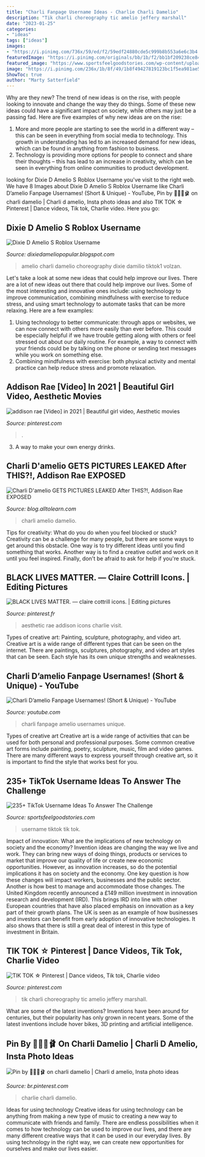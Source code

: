 ```yaml
---
title: "Charli Fanpage Username Ideas - Charlie Charli Damelio"
description: "Tik charli choreography tic amelio jeffery marshall"
date: "2023-01-25"
categories:
- "ideas"
tags: ["ideas"]
images:
- "https://i.pinimg.com/736x/59/ed/f2/59edf24880cde5c999b8b553a6e6c3b4.jpg"
featuredImage: "https://i.pinimg.com/originals/bb/1b/f2/bb1bf209238ce8457c1556a4dc3d3422.jpg"
featured_image: "https://www.sportsfeelgoodstories.com/wp-content/uploads/2020/05/Good-Tik-Tok-Username-Ideas-image.jpg"
image: "https://i.pinimg.com/236x/1b/8f/49/1b8f49427819123bc1f5ea981ae5b1db.jpg?nii=t"
ShowToc: true
author: "Marty Satterfield"
---
```



Why are they new?
The trend of new ideas is on the rise, with people looking to innovate and change the way they do things. Some of these new ideas could have a significant impact on society, while others may just be a passing fad. Here are five examples of why new ideas are on the rise: 
1) More and more people are starting to see the world in a different way – this can be seen in everything from social media to technology. This growth in understanding has led to an increased demand for new ideas, which can be found in anything from fashion to business. 
2) Technology is providing more options for people to connect and share their thoughts – this has lead to an increase in creativity, which can be seen in everything from online communities to product development.

	

		
looking for Dixie D Amelio S Roblox Username you've visit to the right web. We have 8 Images about Dixie D Amelio S Roblox Username like Charli D’amelio Fanpage Usernames! (Short &amp; Unique) - YouTube, Pin by 🧺🧴🌊🩰 on charli damelio | Charli d amelio, Insta photo ideas and also TIK TOK ☆ Pinterest | Dance videos, Tik tok, Charlie video. Here you go:
		
    
## Dixie D Amelio S Roblox Username

<img loading=lazy src="https://i.pinimg.com/originals/bb/1b/f2/bb1bf209238ce8457c1556a4dc3d3422.jpg" onerror="this.onerror=null;this.src='https://tse2.mm.bing.net/th?id=OIP.1tANHv-VM-_jFJ5TdnTrZAHaNK&amp;pid=15.1';" alt="Dixie D Amelio S Roblox Username">

_Source: dixiedameliopopular.blogspot.com_

>amelio charli damelio choreography dixie damilio tiktok1 volzan. 

	

Let's take a look at some new ideas that could help improve our lives.
There are a lot of new ideas out there that could help improve our lives. Some of the most interesting and innovative ones include: using technology to improve communication, combining mindfulness with exercise to reduce stress, and using smart technology to automate tasks that can be more relaxing. Here are a few examples: 
1. Using technology to better communicate: through apps or websites, we can now connect with others more easily than ever before. This could be especially helpful if we have trouble getting along with others or feel stressed out about our daily routine. For example, a way to connect with your friends could be by talking on the phone or sending text messages while you work on something else. 
2. Combining mindfulness with exercise: both physical activity and mental practice can help reduce stress and promote relaxation.

    
## Addison Rae [Video] In 2021 | Beautiful Girl Video, Aesthetic Movies

<img loading=lazy src="https://i.pinimg.com/236x/1b/8f/49/1b8f49427819123bc1f5ea981ae5b1db.jpg?nii=t" onerror="this.onerror=null;this.src='https://tse4.mm.bing.net/th?id=OIP.QZQTFYc9noAMf3A2LzKc-AAAAA&amp;pid=15.1';" alt="addison rae [Video] in 2021 | Beautiful girl video, Aesthetic movies">

_Source: pinterest.com_

>. 

	

3. A way to make your own energy drinks.

    
## Charli D&#039;amelio GETS PICTURES LEAKED After THIS?!, Addison Rae EXPOSED

<img loading=lazy src="https://i.ytimg.com/vi/3DeSGg3DWQg/maxresdefault.jpg" onerror="this.onerror=null;this.src='https://tse4.mm.bing.net/th?id=OIP.s5jYmiq864zAIEJ-9aouVwHaEK&amp;pid=15.1';" alt="Charli D&#039;amelio GETS PICTURES LEAKED After THIS?!, Addison Rae EXPOSED">

_Source: blog.alltolearn.com_

>charli amelio damelio. 

	

Tips for creativity: What do you do when you feel blocked or stuck?
Creativity can be a challenge for many people, but there are some ways to get around this obstacle. One way is to try different ideas until you find something that works. Another way is to find a creative outlet and work on it until you feel inspired. Finally, don't be afraid to ask for help if you're stuck.

    
## BLACK LIVES MATTER. — Claire Cottrill Icons. | Editing Pictures

<img loading=lazy src="https://i.pinimg.com/originals/72/05/0b/72050be3268611f9361c826daff437d6.png" onerror="this.onerror=null;this.src='https://tse4.mm.bing.net/th?id=OIP.1m1Oqy0Gg9ZxqpC8tNgKCgAAAA&amp;pid=15.1';" alt="BLACK LIVES MATTER. — claire cottrill icons. | Editing pictures">

_Source: pinterest.fr_

>aesthetic rae addison icons charlie visit. 

	

Types of creative art: Painting, sculpture, photography, and video art.
Creative art is a wide range of different types that can be seen on the internet. There are paintings, sculptures, photography, and video art styles that can be seen. Each style has its own unique strengths and weaknesses.

    
## Charli D’amelio Fanpage Usernames! (Short &amp; Unique) - YouTube

<img loading=lazy src="https://i.ytimg.com/vi/boXoUm-On5Q/hqdefault.jpg" onerror="this.onerror=null;this.src='https://tse3.mm.bing.net/th?id=OIP.ghovBCOiGpoa3gooF2Tl9AHaFj&amp;pid=15.1';" alt="Charli D’amelio Fanpage Usernames! (Short &amp; Unique) - YouTube">

_Source: youtube.com_

>charli fanpage amelio usernames unique. 

	

Types of creative art
Creative art is a wide range of activities that can be used for both personal and professional purposes. Some common creative art forms include painting, poetry, sculpture, music, film and video games. There are many different ways to express yourself through creative art, so it is important to find the style that works best for you.

    
## 235+ TikTok Username Ideas To Answer The Challenge

<img loading=lazy src="https://www.sportsfeelgoodstories.com/wp-content/uploads/2020/05/Good-Tik-Tok-Username-Ideas-image.jpg" onerror="this.onerror=null;this.src='https://tse2.mm.bing.net/th?id=OIP.etis_vrYJUqiobMm6fJ1GAHaE7&amp;pid=15.1';" alt="235+ TikTok Username Ideas To Answer The Challenge">

_Source: sportsfeelgoodstories.com_

>username tiktok tik tok. 

	

Impact of innovation: What are the implications of new technology on society and the economy?
Invention ideas are changing the way we live and work. They can bring new ways of doing things, products or services to market that improve our quality of life or create new economic opportunities. However, as innovation increases, so do the potential implications it has on society and the economy. One key question is how these changes will impact workers, businesses and the public sector. Another is how best to manage and accommodate those changes.
The United Kingdom recently announced a £149 million investment in innovation research and development (IRD). This brings IRD into line with other European countries that have also placed emphasis on innovation as a key part of their growth plans. The UK is seen as an example of how businesses and investors can benefit from early adoption of innovative technologies. It also shows that there is still a great deal of interest in this type of investment in Britain.

    
## TIK TOK ☆ Pinterest | Dance Videos, Tik Tok, Charlie Video

<img loading=lazy src="https://i.pinimg.com/736x/59/ed/f2/59edf24880cde5c999b8b553a6e6c3b4.jpg" onerror="this.onerror=null;this.src='https://tse2.mm.bing.net/th?id=OIP.kGT89rZf5H4nAZPEhKR80AHaNK&amp;pid=15.1';" alt="TIK TOK ☆ Pinterest | Dance videos, Tik tok, Charlie video">

_Source: pinterest.com_

>tik charli choreography tic amelio jeffery marshall. 

	

What are some of the latest inventions?
Inventions have been around for centuries, but their popularity has only grown in recent years. Some of the latest inventions include hover bikes, 3D printing and artificial intelligence.

    
## Pin By 🧺🧴🌊🩰 On Charli Damelio | Charli D Amelio, Insta Photo Ideas

<img loading=lazy src="https://i.pinimg.com/736x/24/38/13/243813df0c83c5e78c935941e4b212c3.jpg" onerror="this.onerror=null;this.src='https://tse4.mm.bing.net/th?id=OIP._CYRVeINUESSd2nhRMk0fAHaIU&amp;pid=15.1';" alt="Pin by 🧺🧴🌊🩰 on charli damelio | Charli d amelio, Insta photo ideas">

_Source: br.pinterest.com_

>charlie charli damelio. 

	

Ideas for using technology
Creative ideas for using technology can be anything from making a new type of music to creating a new way to communicate with friends and family. There are endless possibilities when it comes to how technology can be used to improve our lives, and there are many different creative ways that it can be used in our everyday lives. By using technology in the right way, we can create new opportunities for ourselves and make our lives easier.

